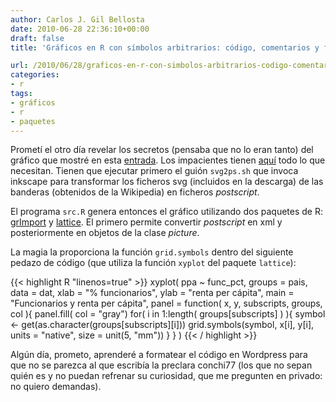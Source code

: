```yaml
---
author: Carlos J. Gil Bellosta
date: 2010-06-28 22:36:10+00:00
draft: false
title: 'Gráficos en R con símbolos arbitrarios: código, comentarios y fin'

url: /2010/06/28/graficos-en-r-con-simbolos-arbitrarios-codigo-comentarios-y-fin/
categories:
- r
tags:
- gráficos
- r
- paquetes
---
```


Prometí el otro día revelar los secretos (pensaba que no lo eran tanto) del gráfico que mostré en esta [entrada](http://www.datanalytics.com/blog/2010/06/18/graficos-en-r-con-simbolos-arbitrarios/). Los impacientes tienen [aquí](/uploads/grafico_banderas.zip) todo lo que necesitan. Tienen que ejecutar primero el guión `svg2ps.sh` que invoca inkscape para transformar los ficheros svg (incluidos en la descarga) de las banderas (obtenidos de la Wikipedia) en ficheros _postscript_.

El programa `src.R` genera entonces el gráfico utilizando dos paquetes de R: [grImport](http://cran.r-project.org/web/packages/grImport/index.html) y [lattice](http://cran.r-project.org/web/packages/lattice/index.html). El primero permite convertir _postscript_ en xml y posteriormente en objetos de la clase _picture_.

La magia la proporciona la función `grid.symbols` dentro del siguiente pedazo de código (que utiliza la función `xyplot` del paquete `lattice`):

{{< highlight R "linenos=true" >}}
xyplot( ppa ~ func_pct,
    groups = pais, data = dat,
    xlab = "% funcionarios", ylab = "renta per cápita",
    main = "Funcionarios y renta per cápita",
    panel = function( x, y, subscripts, groups, col ){
        panel.fill( col = "gray")
        for( i in 1:length( groups[subscripts] ) ){
            symbol <- get(as.character(groups[subscripts][i]))
            grid.symbols(symbol,
                x[i], y[i],
                units = "native",
                size = unit(5, "mm"))
        }
    }
)
{{< / highlight >}}

Algún día, prometo, aprenderé a formatear el código en Wordpress para que no se parezca al que escribía la preclara conchi77 (los que no sepan quién es y no puedan refrenar su curiosidad, que me pregunten en privado: no quiero demandas).
